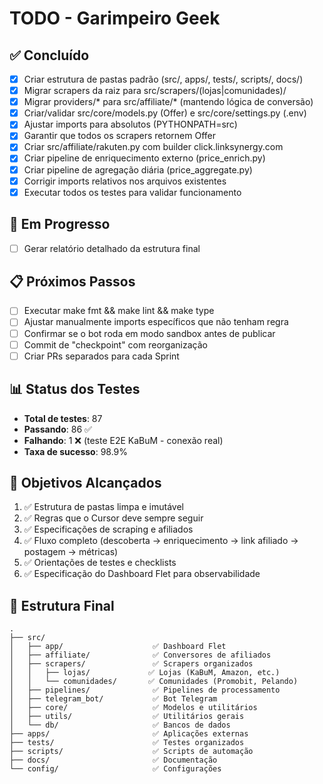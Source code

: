 # TODO - Garimpeiro Geek

## ✅ Concluído
- [x] Criar estrutura de pastas padrão (src/, apps/, tests/, scripts/, docs/)
- [x] Migrar scrapers da raiz para src/scrapers/(lojas|comunidades)/
- [x] Migrar providers/* para src/affiliate/* (mantendo lógica de conversão)
- [x] Criar/validar src/core/models.py (Offer) e src/core/settings.py (.env)
- [x] Ajustar imports para absolutos (PYTHONPATH=src)
- [x] Garantir que todos os scrapers retornem Offer
- [x] Criar src/affiliate/rakuten.py com builder click.linksynergy.com
- [x] Criar pipeline de enriquecimento externo (price_enrich.py)
- [x] Criar pipeline de agregação diária (price_aggregate.py)
- [x] Corrigir imports relativos nos arquivos existentes
- [x] Executar todos os testes para validar funcionamento

## 🔄 Em Progresso
- [ ] Gerar relatório detalhado da estrutura final

## 📋 Próximos Passos
- [ ] Executar make fmt && make lint && make type
- [ ] Ajustar manualmente imports específicos que não tenham regra
- [ ] Confirmar se o bot roda em modo sandbox antes de publicar
- [ ] Commit de "checkpoint" com reorganização
- [ ] Criar PRs separados para cada Sprint

## 📊 Status dos Testes
- **Total de testes**: 87
- **Passando**: 86 ✅
- **Falhando**: 1 ❌ (teste E2E KaBuM - conexão real)
- **Taxa de sucesso**: 98.9%

## 🎯 Objetivos Alcançados
1. ✅ Estrutura de pastas limpa e imutável
2. ✅ Regras que o Cursor deve sempre seguir
3. ✅ Especificações de scraping e afiliados
4. ✅ Fluxo completo (descoberta → enriquecimento → link afiliado → postagem → métricas)
5. ✅ Orientações de testes e checklists
6. ✅ Especificação do Dashboard Flet para observabilidade

## 📁 Estrutura Final
```
.
├── src/
│   ├── app/                    ✅ Dashboard Flet
│   ├── affiliate/              ✅ Conversores de afiliados
│   ├── scrapers/               ✅ Scrapers organizados
│   │   ├── lojas/             ✅ Lojas (KaBuM, Amazon, etc.)
│   │   └── comunidades/       ✅ Comunidades (Promobit, Pelando)
│   ├── pipelines/              ✅ Pipelines de processamento
│   ├── telegram_bot/           ✅ Bot Telegram
│   ├── core/                   ✅ Modelos e utilitários
│   ├── utils/                  ✅ Utilitários gerais
│   └── db/                     ✅ Bancos de dados
├── apps/                       ✅ Aplicações externas
├── tests/                      ✅ Testes organizados
├── scripts/                    ✅ Scripts de automação
├── docs/                       ✅ Documentação
└── config/                     ✅ Configurações
```
